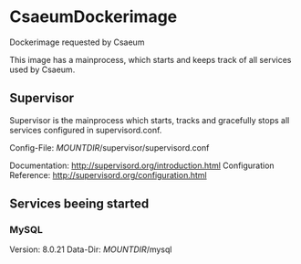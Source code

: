 # CsaeumDockerimage
Dockerimage requested by Csaeum

This image has a mainprocess, which starts and keeps track of all services used by Csaeum.

## Supervisor
Supervisor is the mainprocess which starts, tracks and gracefully stops all services configured in supervisord.conf.

Config-File: *MOUNTDIR*/supervisor/supervisord.conf

Documentation: http://supervisord.org/introduction.html
Configuration Reference: http://supervisord.org/configuration.html

## Services beeing started
### MySQL
Version: 8.0.21
Data-Dir: *MOUNTDIR*/mysql